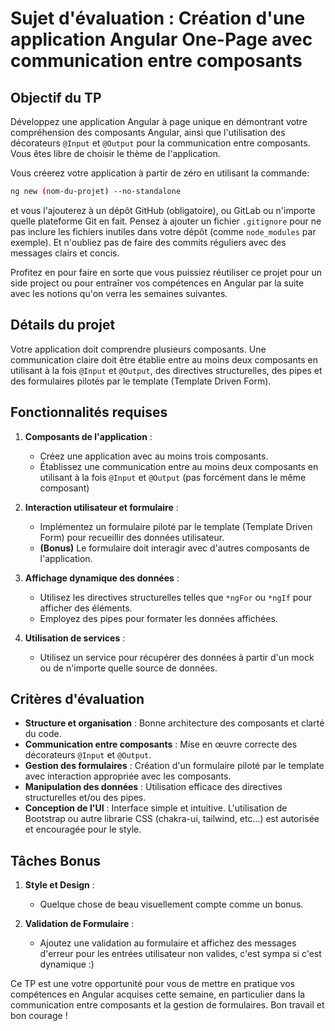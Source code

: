# Sujet d'évaluation : Création d'une application Angular One-Page avec communication entre composants

## Objectif du TP

Développez une application Angular à page unique en démontrant votre compréhension des composants Angular, ainsi que l'utilisation des décorateurs `@Input` et `@Output` pour la communication entre composants. Vous êtes libre de choisir le thème de l'application.

Vous créerez votre application à partir de zéro en utilisant la commande:

```bash
ng new (nom-du-projet) --no-standalone
```

et vous l'ajouterez à un dépôt GitHub (obligatoire), ou GitLab ou n'importe quelle plateforme Git en fait. Pensez à ajouter un fichier `.gitignore` pour ne pas inclure les fichiers inutiles dans votre dépôt (comme `node_modules` par exemple). Et n'oubliez pas de faire des commits réguliers avec des messages clairs et concis.

Profitez en pour faire en sorte que vous puissiez réutiliser ce projet pour un side project ou pour entraîner vos compétences en Angular par la suite avec les notions qu'on verra les semaines suivantes.

## Détails du projet

Votre application doit comprendre plusieurs composants. Une communication claire doit être établie entre au moins deux composants en utilisant à la fois `@Input` et `@Output`, des directives structurelles, des pipes et des formulaires pilotés par le template (Template Driven Form).

## Fonctionnalités requises

1. **Composants de l'application** :
   - Créez une application avec au moins trois composants.
   - Établissez une communication entre au moins deux composants en utilisant à la fois `@Input` et `@Output` (pas forcément dans le même composant)

2. **Interaction utilisateur et formulaire** :
   - Implémentez un formulaire piloté par le template (Template Driven Form) pour recueillir des données utilisateur.
   - **(Bonus)** Le formulaire doit interagir avec d'autres composants de l'application.

3. **Affichage dynamique des données** :
   - Utilisez les directives structurelles telles que `*ngFor` ou `*ngIf` pour afficher des éléments.
   - Employez des pipes pour formater les données affichées.

4. **Utilisation de services** :
   - Utilisez un service pour récupérer des données à partir d'un mock ou de n'importe quelle source de données.

## Critères d'évaluation

- **Structure et organisation** : Bonne architecture des composants et clarté du code.
- **Communication entre composants** : Mise en œuvre correcte des décorateurs `@Input` et `@Output`.
- **Gestion des formulaires** : Création d'un formulaire piloté par le template avec interaction appropriée avec les composants.
- **Manipulation des données** : Utilisation efficace des directives structurelles et/ou des pipes.
- **Conception de l'UI** : Interface simple et intuitive. L'utilisation de Bootstrap ou autre librarie CSS (chakra-ui, tailwind, etc...) est autorisée et encouragée pour le style.

## Tâches Bonus

1. **Style et Design** :
   - Quelque chose de beau visuellement compte comme un bonus.

2. **Validation de Formulaire** :
   - Ajoutez une validation au formulaire et affichez des messages d'erreur pour les entrées utilisateur non valides, c'est sympa si c'est dynamique :)

Ce TP est une votre opportunité pour vous de mettre en pratique vos compétences en Angular acquises cette semaine, en particulier dans la communication entre composants et la gestion de formulaires. Bon travail et bon courage !
